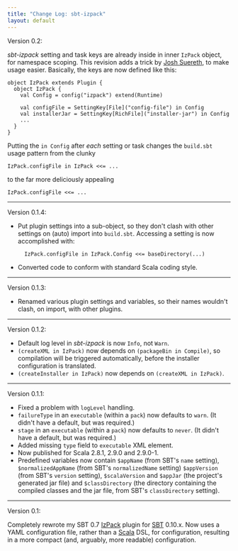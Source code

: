 ```yaml
---
title: "Change Log: sbt-izpack"
layout: default
---
```


Version 0.2:

*sbt-izpack* setting and task keys are already inside in inner `IzPack` object,
for namespace scoping. This revision adds a trick by [Josh Suereth][], to make
usage easier. Basically, the keys are now defined like this:

    object IzPack extends Plugin {
      object IzPack {
        val Config = config("izpack") extend(Runtime)

        val configFile = SettingKey[File]("config-file") in Config
        val installerJar = SettingKey[RichFile]("installer-jar") in Config
        ...
      }
    }

Putting the `in Config` after *each* setting or task changes the `build.sbt`
usage pattern from the clunky

    IzPack.configFile in IzPack <<= ...

to the far more deliciously appealing

    IzPack.configFile <<= ...

[Josh Suereth]: http://suereth.blogspot.com/

----

Version 0.1.4:

* Put plugin settings into a sub-object, so they don't clash with
  other settings on (auto) import into `build.sbt`. Accessing a setting
  is now accomplished with:

        IzPack.configFile in IzPack.Config <<= baseDirectory(...)

* Converted code to conform with standard Scala coding style.

----

Version 0.1.3:

* Renamed various plugin settings and variables, so their names wouldn't
  clash, on import, with other plugins.

----

Version 0.1.2:

* Default log level in *sbt-izpack* is now `Info`, not `Warn`.
* `(createXML in IzPack)` now depends on `(packageBin in Compile)`, so
  compilation will be triggered automatically, before the installer
  configuration is translated.
* `(createInstaller in IzPack)` now depends on `(createXML in IzPack)`.

----

Version 0.1.1:

* Fixed a problem with `logLevel` handling.
* `failureType` in an `executable` (within a `pack`) now defaults to
  `warn`. (It didn't have a default, but was required.)
* `stage` in an `executable` (within a `pack`) now defaults to
  `never`. (It didn't have a default, but was required.)
* Added missing `type` field to `executable` XML element.
* Now published for Scala 2.8.1, 2.9.0 and 2.9.0-1.
* Predefined variables now contain `$appName` (from SBT's `name` setting),
  `$normalizedAppName` (from SBT's `normalizedName` setting) `$appVersion`
  (from SBT's `version` setting), `$scalaVersion` and `$appJar` (the
  project's generated jar file) and `$classDirectory` (the directory
  containing the compiled classes and the jar file, from SBT's
  `classDirectory` setting).

----

Version 0.1:

Completely rewrote my SBT 0.7 [IzPack][] plugin for [SBT][] 0.10.x. Now
uses a YAML configuration file, rather than a [Scala][] DSL, for
configuration, resulting in a more compact (and, arguably, more readable)
configuration.

[Izpack]: http://izpack.org/
[Scala]: http://www.scala-lang.org/
[SBT]: https://github.com/harrah/xsbt/


